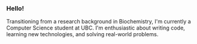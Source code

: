 ### Hello!

Transitioning from a research background in Biochemistry, I'm currently a Computer Science student at UBC. I'm enthusiastic about writing code, learning new technologies, and solving real-world problems.
